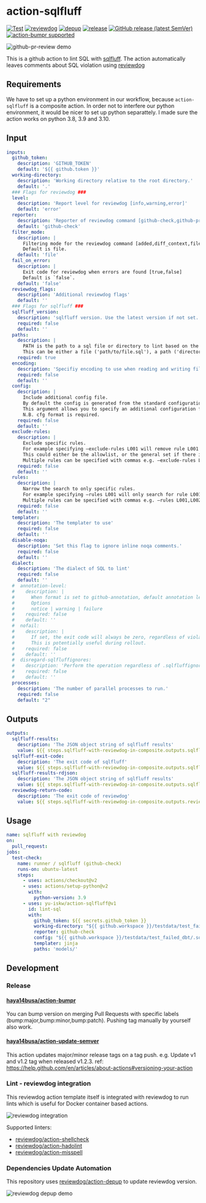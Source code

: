 # action-sqlfluff

<!-- TODO: replace reviewdog/yu-iskw/action-sqlfluff with your repo name -->
[![Test](https://github.com/yu-iskw/action-sqlfluff/workflows/Test/badge.svg)](https://github.com/yu-iskw/action-sqlfluff/actions?query=workflow%3ATest)
[![reviewdog](https://github.com/yu-iskw/action-sqlfluff/workflows/reviewdog/badge.svg)](https://github.com/yu-iskw/action-sqlfluff/actions?query=workflow%3Areviewdog)
[![depup](https://github.com/yu-iskw/action-sqlfluff/workflows/depup/badge.svg)](https://github.com/yu-iskw/action-sqlfluff/actions?query=workflow%3Adepup)
[![release](https://github.com/yu-iskw/action-sqlfluff/workflows/release/badge.svg)](https://github.com/yu-iskw/action-sqlfluff/actions?query=workflow%3Arelease)
[![GitHub release (latest SemVer)](https://img.shields.io/github/v/release/yu-iskw/action-sqlfluff?logo=github&sort=semver)](https://github.com/yu-iskw/action-sqlfluff/releases)
[![action-bumpr supported](https://img.shields.io/badge/bumpr-supported-ff69b4?logo=github&link=https://github.com/haya14busa/action-bumpr)](https://github.com/haya14busa/action-bumpr)

![github-pr-review demo](./docs/images/github-pr-review-demo.png)

This is a github action to lint SQL with [sqlfluff](https://github.com/sqlfluff/sqlfluff).
The action automatically leaves comments about SQL violation using [reviewdog](https://github.com/reviewdog/reviewdog)

## Requirements
We have to set up a python environment in our workflow, because `action-sqlfluff` is a composite action.
In order not to interfere our python environment, it would be nicer to set up python separattely.
I made sure the action works on python 3.8, 3.9 and 3.10.

## Input

```yaml
inputs:
  github_token:
    description: 'GITHUB_TOKEN'
    default: '${{ github.token }}'
  working-directory:
    description: 'Working directory relative to the root directory.'
    default: '.'
  ### Flags for reviewdog ###
  level:
    description: 'Report level for reviewdog [info,warning,error]'
    default: 'error'
  reporter:
    description: 'Reporter of reviewdog command [github-check,github-pr-review].'
    default: 'github-check'
  filter_mode:
    description: |
      Filtering mode for the reviewdog command [added,diff_context,file,nofilter].
      Default is file.
    default: 'file'
  fail_on_error:
    description: |
      Exit code for reviewdog when errors are found [true,false]
      Default is `false`.
    default: 'false'
  reviewdog_flags:
    description: 'Additional reviewdog flags'
    default: ''
  ### Flags for sqlfluff ###
  sqlfluff_version:
    description: 'sqlfluff version. Use the latest version if not set.'
    required: false
    default: ''
  paths:
    description: |
      PATH is the path to a sql file or directory to lint based on the working directory.
      This can be either a file ('path/to/file.sql'), a path ('directory/of/sql/files'), a single ('-') character to indicate reading from *stdin* or a dot/blank ('.'/' ') which will be interpreted like passing the current working directory as a path argument.
    required: true
  encoding:
    description: 'Specifiy encoding to use when reading and writing files. Defaults to autodetect.'
    required: false
    default: ''
  config:
    description: |
      Include additional config file.
      By default the config is generated from the standard configuration files described in the documentation.
      This argument allows you to specify an additional configuration file that overrides the standard configuration files.
      N.B. cfg format is required.
    required: false
    default: ''
  exclude-rules:
    description: |
      Exclude specific rules.
      For example specifying –exclude-rules L001 will remove rule L001 (Unnecessary trailing whitespace) from the set of considered rules.
      This could either be the allowlist, or the general set if there is no specific allowlist.
      Multiple rules can be specified with commas e.g. –exclude-rules L001,L002 will exclude violations of rule L001 and rule L002.
    required: false
    default: ''
  rules:
    description: |
      Narrow the search to only specific rules.
      For example specifying –rules L001 will only search for rule L001 (Unnecessary trailing whitespace).
      Multiple rules can be specified with commas e.g. –rules L001,L002 will specify only looking for violations of rule L001 and rule L002.
    required: false
    default: ''
  templater:
    description: 'The templater to use'
    required: false
    default: ''
  disable-noqa:
    description: 'Set this flag to ignore inline noqa comments.'
    required: false
    default: ''
  dialect:
    description: 'The dialect of SQL to lint'
    required: false
    default: ''
  #  annotation-level:
  #    description: |
  #      When format is set to github-annotation, default annotation level.
  #      Options
  #      notice | warning | failure
  #    required: false
  #    default: ''
  #  nofail:
  #    description: |
  #      If set, the exit code will always be zero, regardless of violations found.
  #      This is potentially useful during rollout.
  #    required: false
  #    default: ''
  #  disregard-sqlfluffignores:
  #    description: 'Perform the operation regardless of .sqlfluffignore configurations'
  #    required: false
  #    default: ''
  processes:
    description: 'The number of parallel processes to run.'
    required: false
    default: "2"
```

## Outputs
```yaml
outputs:
  sqlfluff-results:
    description: 'The JSON object string of sqlfluff results'
    value: ${{ steps.sqlfluff-with-reviewdog-in-composite.outputs.sqlfluff-results }}
  sqlfluff-exit-code:
    description: 'The exit code of sqlfluff'
    value: ${{ steps.sqlfluff-with-reviewdog-in-composite.outputs.sqlfluff-exit-code }}
  sqlfluff-results-rdjson:
    description: 'The JSON object string of sqlfluff results'
    value: ${{ steps.sqlfluff-with-reviewdog-in-composite.outputs.sqlfluff-results-rdjson }}
  reviewdog-return-code:
    description: 'The exit code of reviewdog'
    value: ${{ steps.sqlfluff-with-reviewdog-in-composite.outputs.reviewdog-return-code }}
```

## Usage

```yaml
name: sqlfluff with reviewdog
on:
  pull_request:
jobs:
  test-check:
    name: runner / sqlfluff (github-check)
    runs-on: ubuntu-latest
    steps:
      - uses: actions/checkout@v2
      - uses: actions/setup-python@v2
        with:
          python-version: 3.9
      - uses: yu-iskw/action-sqlfluff@v1
        id: lint-sql
        with:
          github_token: ${{ secrets.github_token }}
          working-directory: "${{ github.workspace }}/testdata/test_failed_dbt"
          reporter: github-check
          config: "${{ github.workspace }}/testdata/test_failed_dbt/.sqlfluff"
          templater: jinja
          paths: 'models/'
```

## Development

### Release

#### [haya14busa/action-bumpr](https://github.com/haya14busa/action-bumpr)
You can bump version on merging Pull Requests with specific labels (bump:major,bump:minor,bump:patch).
Pushing tag manually by yourself also work.

#### [haya14busa/action-update-semver](https://github.com/haya14busa/action-update-semver)

This action updates major/minor release tags on a tag push. e.g. Update v1 and v1.2 tag when released v1.2.3.
ref: https://help.github.com/en/articles/about-actions#versioning-your-action

### Lint - reviewdog integration

This reviewdog action template itself is integrated with reviewdog to run lints
which is useful for Docker container based actions.

![reviewdog integration](https://user-images.githubusercontent.com/3797062/72735107-7fbb9600-3bde-11ea-8087-12af76e7ee6f.png)

Supported linters:

- [reviewdog/action-shellcheck](https://github.com/reviewdog/action-shellcheck)
- [reviewdog/action-hadolint](https://github.com/reviewdog/action-hadolint)
- [reviewdog/action-misspell](https://github.com/reviewdog/action-misspell)

### Dependencies Update Automation
This repository uses [reviewdog/action-depup](https://github.com/reviewdog/action-depup) to update
reviewdog version.

![reviewdog depup demo](https://user-images.githubusercontent.com/3797062/73154254-170e7500-411a-11ea-8211-912e9de7c936.png)
